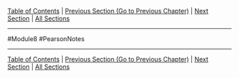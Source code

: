 [Table of Contents](/README.md) | [Previous Section (Go to Previous Chapter)](../../Module%207/Pearson%20Notes/14.10%20-%20Rvalue%20References%20and%20Move%20Semantics.md) | [Next Section](15.2%20-%20Protected%20Members%20and%20Class%20Access.md) | [All Sections](/Module%208/Pearson%20Notes/)
***
#Module8 #PearsonNotes 
***
[Table of Contents](/README.md) | [Previous Section (Go to Previous Chapter)](../../Module%207/Pearson%20Notes/14.10%20-%20Rvalue%20References%20and%20Move%20Semantics.md) | [Next Section](15.2%20-%20Protected%20Members%20and%20Class%20Access.md) | [All Sections](/Module%208/Pearson%20Notes/)